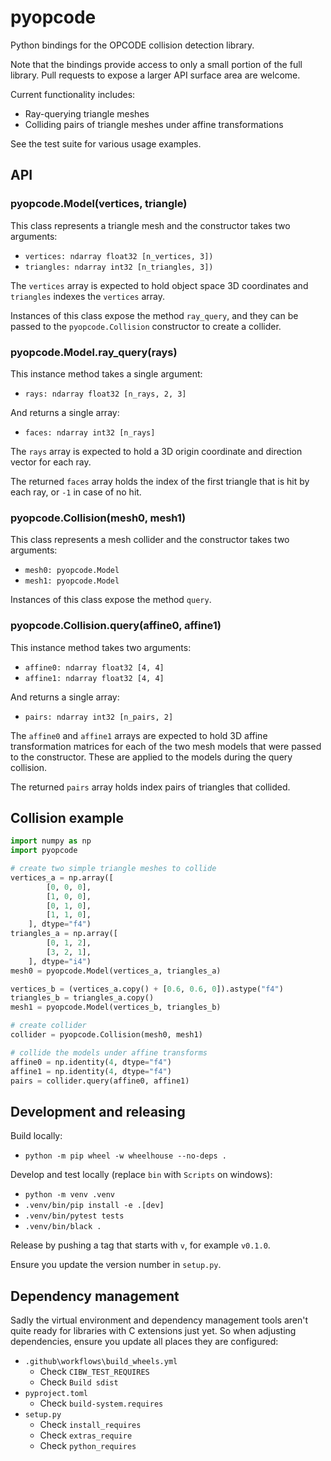 # pyopcode

Python bindings for the OPCODE collision detection library.

Note that the bindings provide access to only a small portion of the full library.
Pull requests to expose a larger API surface area are welcome.

Current functionality includes:

* Ray-querying triangle meshes
* Colliding pairs of triangle meshes under affine transformations

See the test suite for various usage examples.

## API

### pyopcode.Model(vertices, triangle)

This class represents a triangle mesh and the constructor takes two arguments:

* `vertices: ndarray float32 [n_vertices, 3])`
* `triangles: ndarray int32 [n_triangles, 3])`

The `vertices` array is expected to hold object space 3D coordinates
and `triangles` indexes the `vertices` array.

Instances of this class expose the method `ray_query`, and they can be passed
to the `pyopcode.Collision` constructor to create a collider.

### pyopcode.Model.ray_query(rays)

This instance method takes a single argument:

* `rays: ndarray float32 [n_rays, 2, 3]`

And returns a single array:

* `faces: ndarray int32 [n_rays]`

The `rays` array is expected to hold a 3D origin coordinate and direction
vector for each ray.

The returned `faces` array holds the index of the first triangle that is hit
by each ray, or `-1` in case of no hit.

### pyopcode.Collision(mesh0, mesh1)

This class represents a mesh collider and the constructor takes two arguments:

* `mesh0: pyopcode.Model`
* `mesh1: pyopcode.Model`

Instances of this class expose the method `query`.

### pyopcode.Collision.query(affine0, affine1)

This instance method takes two arguments:

* `affine0: ndarray float32 [4, 4]`
* `affine1: ndarray float32 [4, 4]`

And returns a single array:

* `pairs: ndarray int32 [n_pairs, 2]`

The `affine0` and `affine1` arrays are expected to hold 3D affine transformation
matrices for each of the two mesh models that were passed to the constructor.
These are applied to the models during the query collision.

The returned `pairs` array holds index pairs of triangles that collided.

## Collision example

```python
import numpy as np
import pyopcode

# create two simple triangle meshes to collide
vertices_a = np.array([
        [0, 0, 0],
        [1, 0, 0],
        [0, 1, 0],
        [1, 1, 0],
    ], dtype="f4")
triangles_a = np.array([
        [0, 1, 2],
        [3, 2, 1],
    ], dtype="i4")
mesh0 = pyopcode.Model(vertices_a, triangles_a)

vertices_b = (vertices_a.copy() + [0.6, 0.6, 0]).astype("f4")
triangles_b = triangles_a.copy()
mesh1 = pyopcode.Model(vertices_b, triangles_b)

# create collider
collider = pyopcode.Collision(mesh0, mesh1)

# collide the models under affine transforms
affine0 = np.identity(4, dtype="f4")
affine1 = np.identity(4, dtype="f4")
pairs = collider.query(affine0, affine1)
```

## Development and releasing

Build locally:

* `python -m pip wheel -w wheelhouse --no-deps .`

Develop and test locally (replace `bin` with `Scripts` on windows):

* `python -m venv .venv`
* `.venv/bin/pip install -e .[dev]`
* `.venv/bin/pytest tests`
* `.venv/bin/black .`

Release by pushing a tag that starts with `v`, for example `v0.1.0`.

Ensure you update the version number in `setup.py`.

## Dependency management

Sadly the virtual environment and dependency management tools
aren't quite ready for libraries with C extensions just yet.
So when adjusting dependencies, ensure you update all places
they are configured:

* `.github\workflows\build_wheels.yml`
  * Check `CIBW_TEST_REQUIRES`
  * Check `Build sdist`
* `pyproject.toml`
  * Check `build-system.requires`
* `setup.py`
  * Check `install_requires`
  * Check `extras_require`
  * Check `python_requires`
